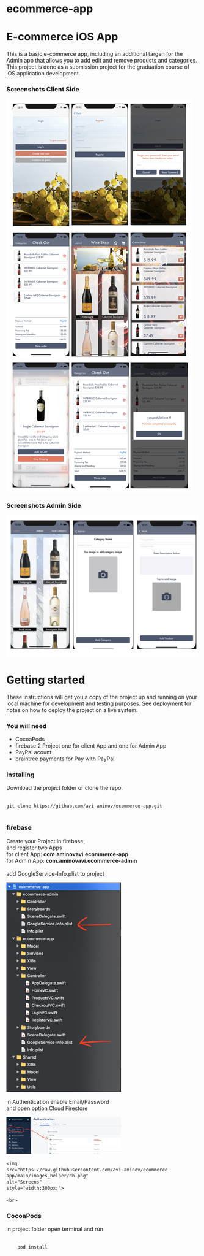 # ecommerce-app

<h1>E-commerce iOS App</h1>

This is a basic e-commerce app, including an additional targen for the Admin app that allows you to add edit and remove products and categories. This project is done as a submission project for the graduation course of iOS application development.

<h3>Screenshots Client Side</h3>

<img src="https://raw.githubusercontent.com/avi-aminov/ecommerce-app/main/images_helper/shop.jpg" alt="Screens" style="max-width:100%;">

<br>

<h3>Screenshots Admin Side</h3>

<img src="https://raw.githubusercontent.com/avi-aminov/ecommerce-app/main/images_helper/admin.jpg" alt="Screens" style="max-width:100%;">

<h1>Getting started</h1>

<p>These instructions will get you a copy of the project up and running on your local machine for development and testing purposes. See deployment for notes on how to deploy the project on a live system. </p>

<h3>You will need</h3>
<ul> 
    <li>CocoaPods</li>
    <li>firebase 2 Project one for client App and one for Admin App</li>
    <li>PayPal acount</li>
    <li>braintree payments for Pay with PayPal</li>
</ul>

<h3>Installing</h3>

Download the project folder or clone the repo.

<pre>
<code>
git clone https://github.com/avi-aminov/ecommerce-app.git
</code>
</pre>

<h3>firebase</h3>
<p>
    Create your Project in firebase, <br>
    and register two Apps <br>
    for client App: <b>com.aminovavi.ecommerce-app</b> <br>
    for Admin App: <b>com.aminovavi.ecommerce-admin</b> <br><br>
    add GoogleService-Info.plist to project 
</p>

<img 
    src="https://raw.githubusercontent.com/avi-aminov/ecommerce-app/main/images_helper/firebase.png" 
    alt="Screens" 
    style="width:300px;">

<p>
   in Authentication enable Email/Password<br>
    and open option Cloud Firestore
</p>
<img 
    src="https://raw.githubusercontent.com/avi-aminov/ecommerce-app/main/images_helper/auth.png" 
    alt="Screens" 
    style="width:300px;">
    
    <img 
    src="https://raw.githubusercontent.com/avi-aminov/ecommerce-app/main/images_helper/db.png" 
    alt="Screens" 
    style="width:300px;">
    
    <br>
    
<h3>CocoaPods</h3>
<p>
  in project folder open terminal and run
</p>

<pre>
<code>
    pod install
</code>
</pre>




